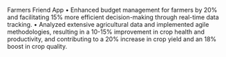 Farmers Friend App
•	Enhanced budget management for farmers by 20% and facilitating 15% more efficient decision-making through real-time data tracking. 
•	Analyzed extensive agricultural data and implemented agile methodologies, resulting in a 10-15% improvement in crop health and productivity, and contributing to a 20% increase in crop yield and an 18% boost in crop quality. 

